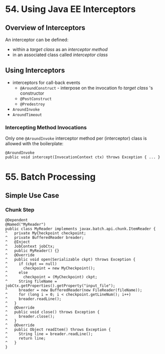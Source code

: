 # 54. Using Java EE Interceptors
## Overview of Interceptors
An interceptor can be defined: 
 * within a *target class* as an *interceptor method*
 * in an associated class called *interceptor class*
## Using Interceptors

* interceptors for call-back events
  * `@AroundConstruct` - interpose on the invocation fo *target class* 's constructor
  * `@PostConstruct`
  * `@Predestroy`
* `AroundInvoke`
* `AroundTimeout`

### Intercepting Method Invocations
Only one `@AroundInvoke` interceptor method per (interceptor) class is allowed with the boilerplate:

```
@AroundInvoke
public void intercept(InvocationContext ctx) throws Exception { ... }
```

# 55. Batch Processing
## Simple Use Case
### Chunk Step
```
@Dependent
@Named("MyReader")
public class MyReader implements javax.batch.api.chunk.ItemReader {
^	private MyCheckpoint checkpoint;
^	private BufferedReader breader;
^	@Inject
^	JobContext jobCtx;
^	public MyReader() {}
^	@Override
^	public void open(Serializable ckpt) throws Exception {
^	  if (ckpt == null)
^	    checkpoint = new MyCheckpoint();
^	  else
^	    checkpoint = (MyCheckpoint) ckpt;
^	  String fileName = jobCtx.getProperties().getProperty("input_file");
^	  breader = new BufferedReader(new FileReader(fileName));
^	  for (long i = 0; i < checkpoint.getLineNum(); i++)
^	  breader.readLine();
^	}
^	@Override
^	public void close() throws Exception {
^	  breader.close();
^	}
^	@Override
^	public Object readItem() throws Exception {
^	  String line = breader.readLine();
^	  return line;
^	}
}
``` 
